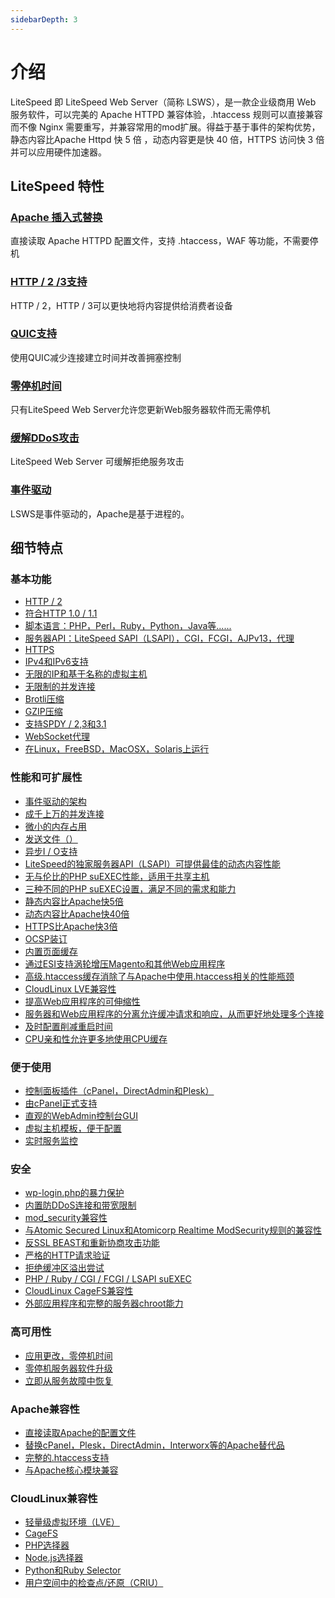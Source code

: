 ```yaml
---
sidebarDepth: 3
---
```


# 介绍

LiteSpeed 即 LiteSpeed Web Server（简称 LSWS），是一款企业级商用 Web 服务软件，可以完美的 Apache HTTPD 兼容体验，.htaccess 规则可以直接兼容而不像 Nginx 需要重写，并兼容常用的mod扩展。得益于基于事件的架构优势，静态内容比Apache Httpd 快 5 倍 ，动态内容更是快 40 倍，HTTPS 访问快 3 倍并可以应用硬件加速器。

## LiteSpeed 特性

### [Apache 插入式替换](https://www.litespeedtech.com/products/litespeed-web-server/features/apache-drop-in-replacement)

直接读取 Apache HTTPD 配置文件，支持 .htaccess，WAF 等功能，不需要停机

### [HTTP / 2 /3支持](https://www.litespeedtech.com/products/litespeed-web-server/features/http-2-support)

HTTP / 2，HTTP / 3可以更快地将内容提供给消费者设备

### [QUIC支持](https://www.litespeedtech.com/products/litespeed-web-server/features/quic-support)

使用QUIC减少连接建立时间并改善拥塞控制

### [零停机时间](https://www.litespeedtech.com/products/litespeed-web-server/features/zero-downtime-server-management)

只有LiteSpeed Web Server允许您更新Web服务器软件而无需停机

### [缓解DDoS攻击](https://www.litespeedtech.com/products/litespeed-web-server/features/anti-ddos-advances)

LiteSpeed Web Server 可缓解拒绝服务攻击

### [事件驱动](https://www.litespeedtech.com/products/litespeed-web-server/features/event-driven-architecture)

LSWS是事件驱动的，Apache是基于进程的。

## 细节特点

### 基本功能

- [HTTP / 2](https://www.litespeedtech.com/products/litespeed-web-server/features/feature-explanations#http/2%20Support)
- [符合HTTP 1.0 / 1.1](https://www.litespeedtech.com/products/litespeed-web-server/features/feature-explanations#http_1.01.1)
- [脚本语言：PHP，Perl，Ruby，Python，Java等......](https://www.litespeedtech.com/products/litespeed-web-server/features/feature-explanations#scripting_languages)
- [服务器API：LiteSpeed SAPI（LSAPI），CGI，FCGI，AJPv13，代理](https://www.litespeedtech.com/products/litespeed-web-server/features/feature-explanations#server_apis)
- [HTTPS](https://www.litespeedtech.com/products/litespeed-web-server/features/feature-explanations#https)
- [IPv4和IPv6支持](https://www.litespeedtech.com/products/litespeed-web-server/features/feature-explanations#ipv4_and_ipv6)
- [无限的IP和基于名称的虚拟主机](https://www.litespeedtech.com/products/litespeed-web-server/features/feature-explanations#virtual_hosting)
- [无限制的并发连接](https://www.litespeedtech.com/products/litespeed-web-server/features/feature-explanations#concurrent_connections)
- [Brotli压缩](https://www.litespeedtech.com/products/litespeed-web-server/features/feature-explanations#brotli_compression)
- [GZIP压缩](https://www.litespeedtech.com/products/litespeed-web-server/features/feature-explanations#gzip_compression)
- [支持SPDY / 2,3和3.1](https://www.litespeedtech.com/products/litespeed-web-server/features/feature-explanations#spdy)
- [WebSocket代理](https://www.litespeedtech.com/products/litespeed-web-server/features/feature-explanations#websockets)
- [在Linux，FreeBSD，MacOSX，Solaris上运行](https://www.litespeedtech.com/products/litespeed-web-server/features/feature-explanations#operating_systems)

### 性能和可扩展性

- [事件驱动的架构](https://www.litespeedtech.com/products/litespeed-web-server/features/event-driven-architecture)
- [成千上万的并发连接](https://www.litespeedtech.com/products/litespeed-web-server/features/feature-explanations#concurrent_connections)
- [微小的内存占用](https://www.litespeedtech.com/products/litespeed-web-server/features/feature-explanations#tiny_memory_footprint)
- [发送文件（）](https://www.litespeedtech.com/products/litespeed-web-server/features/feature-explanations#sendfile())
- [异步I / O支持](https://www.litespeedtech.com/products/litespeed-web-server/features/feature-explanations#asynchronous_io)
- [LiteSpeed的独家服务器API（LSAPI）可提供最佳的动态内容性能](https://www.litespeedtech.com/products/litespeed-sapi/overview)
- [无与伦比的PHP suEXEC性能，适用于共享主机](https://www.litespeedtech.com/products/litespeed-sapi/php/suexec-daemon-mode)
- [三种不同的PHP suEXEC设置，满足不同的需求和能力](https://www.litespeedtech.com/products/litespeed-sapi/php/guide-to-suexec-setups)
- [静态内容比Apache快5倍](https://www.litespeedtech.com/products/litespeed-web-server/benchmarks/small-static-file)
- [动态内容比Apache快40倍](https://www.litespeedtech.com/products/litespeed-web-server/benchmarks/php-hello-world)
- [HTTPS比Apache快3倍](https://www.litespeedtech.com/products/litespeed-web-server/benchmarks/small-static-file-https)
- [OCSP装订](https://www.litespeedtech.com/products/litespeed-web-server/features/feature-explanations#ocsp_stapling)
- [内置页面缓存](https://www.litespeedtech.com/products/litespeed-web-server/features/feature-explanations#lscache)
- [通过ESI支持涡轮增压Magento和其他Web应用程序](https://www.litespeedtech.com/products/litespeed-web-server/features/feature-explanations#esi)
- [高级.htaccess缓存消除了与Apache中使用.htaccess相关的性能瓶颈](https://www.litespeedtech.com/products/litespeed-web-server/features/feature-explanations#.htaccess_caching)
- [CloudLinux LVE兼容性](https://www.litespeedtech.com/products/litespeed-web-server/features/feature-explanations#cloudlinux_lve_compatibility)
- [提高Web应用程序的可伸缩性](https://www.litespeedtech.com/products/litespeed-web-server/features/feature-explanations#increases_scalability_of_web_applications)
- [服务器和Web应用程序的分离允许缓冲请求和响应，从而更好地处理多个连接](https://www.litespeedtech.com/products/litespeed-web-server/features/feature-explanations#web_application_buffering)
- [及时配置削减重启时间](https://www.litespeedtech.com/products/litespeed-web-server/features/feature-explanations#just_in_time_configuration)
- [CPU亲和性允许更多地使用CPU缓存](https://www.litespeedtech.com/products/litespeed-web-server/features/feature-explanations#cpu_affinity)

### 便于使用

- [控制面板插件（cPanel，DirectAdmin和Plesk）](https://www.litespeedtech.com/products/litespeed-web-server/control-panel-plugins)
- [由cPanel正式支持](http://blog.litespeedtech.com/2014/07/21/official-cpanel-support-for-litespeed-web-server/)
- [直观的WebAdmin控制台GUI](https://www.litespeedtech.com/products/litespeed-web-server/features/feature-explanations#webadmin_console)
- [虚拟主机模板，便于配置](https://www.litespeedtech.com/products/litespeed-web-server/features/feature-explanations#virtual_host_templates)
- [实时服务监控](https://www.litespeedtech.com/products/litespeed-web-server/features/feature-explanations#real-time_statistics)

### 安全

- [wp-login.php的暴力保护](https://www.litespeedtech.com/products/litespeed-web-server/features/feature-explanations#brute-force_wp-login)
- [内置防DDoS连接和带宽限制](https://www.litespeedtech.com/products/litespeed-web-server/features/anti-ddos-advances)
- [mod_security兼容性](https://www.litespeedtech.com/products/litespeed-web-server/features/built-in-security-features)
- [与Atomic Secured Linux和Atomicorp Realtime ModSecurity规则的兼容性](https://www.atomicorp.com/wiki/index.php/Litespeed)
- [反SSL BEAST和重新协商攻击功能](https://www.litespeedtech.com/products/litespeed-web-server/features/anti-ddos-advances)
- [严格的HTTP请求验证](https://www.litespeedtech.com/products/litespeed-web-server/features/built-in-security-features)
- [拒绝缓冲区溢出尝试](https://www.litespeedtech.com/products/litespeed-web-server/features/built-in-security-features)
- [PHP / Ruby / CGI / FCGI / LSAPI suEXEC](https://www.litespeedtech.com/products/litespeed-sapi/php/guide-to-suexec-setups)
- [CloudLinux CageFS兼容性](https://www.litespeedtech.com/products/litespeed-web-server/features/built-in-security-features)
- [外部应用程序和完整的服务器chroot能力](https://www.litespeedtech.com/products/litespeed-web-server/features/feature-explanations#chroot_ability)

### 高可用性

- [应用更改，零停机时间](https://www.litespeedtech.com/products/litespeed-web-server/features/zero-downtime-server-management)
- [零停机服务器软件升级](https://www.litespeedtech.com/products/litespeed-web-server/features/zero-downtime-server-management)
- [立即从服务故障中恢复](https://www.litespeedtech.com/products/litespeed-web-server/features/feature-explanations#recovers_from_service_failures_instantly)

### Apache兼容性

- [直接读取Apache的配置文件](https://www.litespeedtech.com/products/litespeed-web-server/features/apache-drop-in-replacement)
- [替换cPanel，Plesk，DirectAdmin，Interworx等的Apache替代品](https://www.litespeedtech.com/products/litespeed-web-server/features/apache-drop-in-replacement)
- [完整的.htaccess支持](https://www.litespeedtech.com/products/litespeed-web-server/features/feature-explanations#full_.htaccess_support)
- [与Apache核心模块兼容](https://www.litespeedtech.com/products/litespeed-web-server/features/feature-explanations#apache_modules)

### CloudLinux兼容性

- [轻量级虚拟环境（LVE）](https://www.litespeedtech.com/products/litespeed-web-server/features/feature-explanations#lv_virtual_environment)
- [CageFS](https://www.litespeedtech.com/products/litespeed-web-server/features/feature-explanations#cage_fs)
- [PHP选择器](https://www.litespeedtech.com/products/litespeed-web-server/features/feature-explanations#php_selector)
- [Node.js选择器](https://www.litespeedtech.com/products/litespeed-web-server/features/feature-explanations#node_js_selector)
- [Python和Ruby Selector](https://www.litespeedtech.com/products/litespeed-web-server/features/feature-explanations#python_ruby_selector)
- [用户空间中的检查点/还原（CRIU）](https://www.litespeedtech.com/products/litespeed-web-server/features/feature-explanations#checkpoint_restore_userspace)